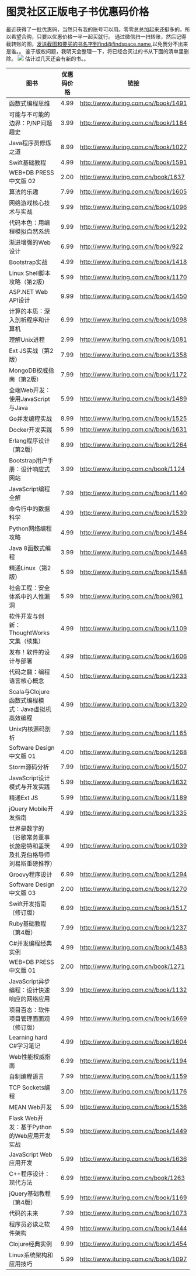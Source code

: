 # 图灵社区正版电子书优惠码价格
最近获得了一批优惠码，当然只有我的账号可以用。零零总总加起来还挺多的。所以希望合购，只要以优惠价格一半一起买就行。
通过微信扫一扫转账，然后记得截转账的图，发送截图和要买的书名字到find@findspace.name,以免我分不出来是谁。。
鉴于版权问题，我明天会整理一下，将已经合买过的书从下面的清单里删除。
![](http://www.findspace.name/wp-content/uploads/2016/02/weixin_donate.jpg)
估计过几天还会有新的书。。

|图书|优惠码价格|链接|
|-|-|-|
|函数式编程思维|4.99|http://www.ituring.com.cn//book/1491 |
|可能与不可能的边界：P/NP问题趣史|3.99|http://www.ituring.com.cn//book/1184 |
|Java程序员修炼之道|8.99|http://www.ituring.com.cn//book/1027 |
|Swift基础教程|4.99|http://www.ituring.com.cn//book/1591 |
|WEB+DB PRESS 中文版 02|2.00|http://www.ituring.com.cn/book/1637 |
|算法的乐趣|7.99|http://www.ituring.com.cn//book/1605 |
|网络游戏核心技术与实战|9.99|http://www.ituring.com.cn//book/1096 |
|代码本色：用编程模拟自然系统|9.99|http://www.ituring.com.cn//book/1292 |
|渐进增强的Web设计|6.99|http://www.ituring.com.cn//book/922 |
|Bootstrap实战|4.99|http://www.ituring.com.cn//book/1418 |
|Linux Shell脚本攻略（第2版）|5.99|http://www.ituring.com.cn//book/1170 |
|ASP.NET Web API设计|9.99|http://www.ituring.com.cn//book/1450 |
|计算的本质：深入剖析程序和计算机|6.99|http://www.ituring.com.cn//book/1098 |
|理解Unix进程|2.99|http://www.ituring.com.cn//book/1081 |
|Ext JS实战（第2版）|7.99|http://www.ituring.com.cn//book/1358 |
|MongoDB权威指南（第2版）|7.99|http://www.ituring.com.cn//book/1172 |
|全端Web开发：使用JavaScript与Java|5.99|http://www.ituring.com.cn//book/1489 |
|Go并发编程实战|8.99|http://www.ituring.com.cn//book/1525 |
|Docker开发实践|5.99|http://www.ituring.com.cn//book/1631 |
|Erlang程序设计（第2版）|8.99|http://www.ituring.com.cn//book/1264 |
|Bootstrap用户手册：设计响应式网站 |3.99| http://www.ituring.com.cn/book/1124|
|JavaScript编程全解|7.99|http://www.ituring.com.cn//book/1140 |
|命令行中的数据科学|4.99|http://www.ituring.com.cn//book/1539 |
|Python网络编程攻略|4.99|http://www.ituring.com.cn//book/1484 |
|Java 8函数式编程|3.99|http://www.ituring.com.cn//book/1448 |
|精通Linux（第2版）|5.99|http://www.ituring.com.cn//book/1548 |
|社会工程：安全体系中的人性漏洞|5.99|http://www.ituring.com.cn//book/981 |
|软件开发与创新：ThoughtWorks文集（续集）|4.99|http://www.ituring.com.cn//book/1109 |
|发布！软件的设计与部署|4.99|http://www.ituring.com.cn//book/1606 |
|代码之髓：编程语言核心概念|4.50|http://www.ituring.com.cn//book/1233 |
|Scala与Clojure函数式编程模式：Java虚拟机高效编程|4.99|http://www.ituring.com.cn//book/1320 |
|Unix内核源码剖析|7.99|http://www.ituring.com.cn//book/1165 |
|Software Design 中文版 01|4.00|http://www.ituring.com.cn//book/1268 |
|Storm源码分析|7.99|http://www.ituring.com.cn//book/1507 |
|JavaScript设计模式与开发实践|5.99|http://www.ituring.com.cn//book/1632 |
|精通Ext JS|5.99|http://www.ituring.com.cn//book/1189 |
|jQuery Mobile开发指南|4.99|http://www.ituring.com.cn//book/1335 |
|世界是数字的（谷歌常务董事长施密特和盖茨及扎克伯格导师刘易斯重磅推荐）|4.99|http://www.ituring.com.cn//book/1039 |
|Groovy程序设计|6.99|http://www.ituring.com.cn//book/1294 |
|Software Design 中文版 03|2.00|http://www.ituring.com.cn//book/1270 |
|Swift开发指南（修订版）|6.99|http://www.ituring.com.cn//book/1517 |
|Ruby基础教程（第4版）|7.99|http://www.ituring.com.cn//book/1237 |
|C#并发编程经典实例|4.99|http://www.ituring.com.cn//book/1483 |
|WEB+DB PRESS 中文版 01|2.00|http://www.ituring.com.cn/book/1271 |
|JavaScript异步编程：设计快速响应的网络应用|3.99|http://www.ituring.com.cn//book/1132 |
|项目百态：软件项目管理面面观（修订版）|4.99|http://www.ituring.com.cn//book/1669 |
|Learning hard C#学习笔记|4.99|http://www.ituring.com.cn//book/1604 |
|Web性能权威指南|6.99|http://www.ituring.com.cn//book/1194 |
|自制编程语言|7.99|http://www.ituring.com.cn//book/1159 |
|TCP Sockets编程|3.00|http://www.ituring.com.cn//book/1176 |
|MEAN Web开发|5.99|http://www.ituring.com.cn//book/1536 |
|Flask Web开发：基于Python的Web应用开发实战|5.99|http://www.ituring.com.cn//book/1449 |
|JavaScript Web应用开发|5.99|http://www.ituring.com.cn//book/1636 |
|C++程序设计：现代方法|6.99| http://www.ituring.com.cn/book/1263|
|jQuery基础教程（第4版）|5.99|http://www.ituring.com.cn//book/1169 |
|代码的未来|7.99|http://www.ituring.com.cn//book/1073 |
|程序员必读之软件架构|4.99|http://www.ituring.com.cn//book/1444 |
|Clojure经典实例|9.99|http://www.ituring.com.cn//book/1454 |
|Linux系统架构和应用技巧 |5.99|http://www.ituring.com.cn//book/1097 |
